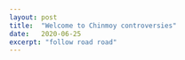 ```yaml
---
layout: post
title:  "Welcome to Chinmoy controversies"
date:   2020-06-25
excerpt: "follow road road"
---
```

